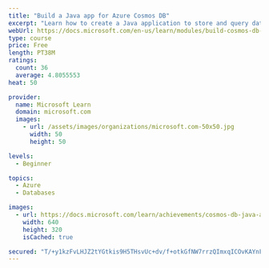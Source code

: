 ```yaml
---
title: "Build a Java app for Azure Cosmos DB"
excerpt: "Learn how to create a Java application to store and query data in Azure Cosmos DB"
webUrl: https://docs.microsoft.com/en-us/learn/modules/build-cosmos-db-java-app/
type: course
price: Free
length: PT38M
ratings:
  count: 36
  average: 4.8055553
heat: 50

provider:
  name: Microsoft Learn
  domain: microsoft.com
  images:
    - url: /assets/images/organizations/microsoft.com-50x50.jpg
      width: 50
      height: 50

levels:
  - Beginner

topics:
  - Azure
  - Databases

images:
  - url: https://docs.microsoft.com/learn/achievements/cosmos-db-java-app-social.png
    width: 640
    height: 320
    isCached: true

secured: "T/+y1kzFvLHJZ2tYGtkis9H5THsvUc+dv/f+otkGfNW7rrzQImxqICOvKAYnFwztnhdxpTjN5iiWtoO+3JVklooAdgyIpGxCYwIneQrLhRqtWfaq5q00kldu584lpJFKPZu9V8PrEz9V2ewiQrETyAX6gy8wgmat3EO5tSlkxKP2/JSUMJUvf1kf11XKHbji+BvspT/mjhgWVlqjrh+Nl5FwOj2lLuafk1KJjG4hgfZJHT6dpwDGnugWPsmrKi2C4TdC+036RKReEdgSw8neuDixpZO92gb+NTCvUYH38SmVgL9ZFdIO4IBjKXr1chWejjxAlWTY0nvSTn9MlAJxwhYAVYyXmO/jIBzGrpz8IGWrGuWlL8Zq8Eaq/nIBZzOSlmvjjjizopIl+oV1syx4h80g13asIHaCpvmIxnd1qFo=;YhnNaHUEOPVRlTgmMVUAuQ=="
---
```


